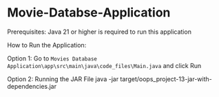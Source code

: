 # Movie-Databse-Application

Prerequisites: Java 21 or higher is required to run this application

How to Run the Application:

Option 1: 
  Go to `Movies Database Application\app\src\main\java\code_files\Main.java` and click Run

Option 2: 
Running the JAR File
java -jar target/oops_project-13-jar-with-dependencies.jar
